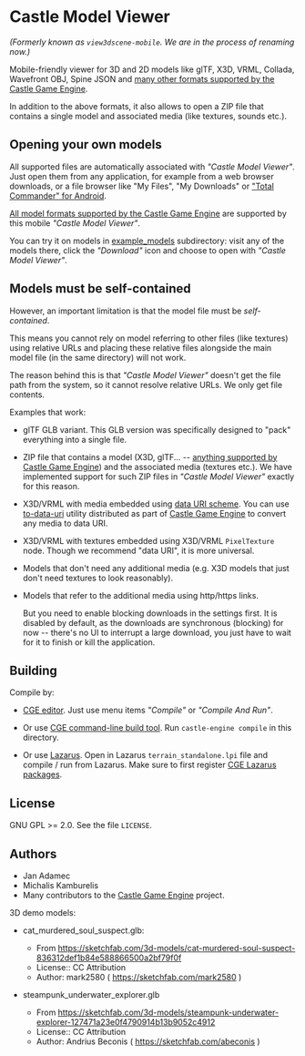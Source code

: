 # Castle Model Viewer

_(Formerly known as `view3dscene-mobile`. We are in the process of renaming now.)_

Mobile-friendly viewer for 3D and 2D models like glTF, X3D, VRML, Collada, Wavefront OBJ, Spine JSON and [many other formats supported by the Castle Game Engine](https://castle-engine.io/creating_data_model_formats.php).

In addition to the above formats, it also allows to open a ZIP file that contains a single model and associated media (like textures, sounds etc.).

## Opening your own models

All supported files are automatically associated with _"Castle Model Viewer"_. Just open them from any application, for example from a web browser downloads, or a file browser like "My Files", "My Downloads" or ["Total Commander" for Android](https://play.google.com/store/apps/details?id=com.ghisler.android.TotalCommander).

[All model formats supported by the Castle Game Engine](https://castle-engine.io/creating_data_model_formats.php) are supported by this mobile _"Castle Model Viewer"_.

You can try it on models in [example_models](https://github.com/castle-engine/castle-model-viewer-mobile/tree/master/example_models) subdirectory: visit any of the models there, click the _"Download"_ icon and choose to open with _"Castle Model Viewer"_.

## Models must be self-contained

However, an important limitation is that the model file must be _self-contained_.

This means you cannot rely on model referring to other files (like textures) using relative URLs and placing these relative files alongside the main model file (in the same directory) will not work.

The reason behind this is that _"Castle Model Viewer"_ doesn't get the file path from the system, so it cannot resolve relative URLs. We only get file contents.

Examples that work:

- glTF GLB variant. This GLB version was specifically designed to "pack" everything into a single file.
- ZIP file that contains a model (X3D, glTF... -- [anything supported by Castle Game Engine](https://castle-engine.io/creating_data_model_formats.php)) and the associated media (textures etc.). We have implemented support for such ZIP files in _"Castle Model Viewer"_ exactly for this reason.
- X3D/VRML with media embedded using [data URI scheme](https://en.wikipedia.org/wiki/Data_URI_scheme). You can use [to-data-uri](https://github.com/castle-engine/castle-engine/tree/master/tools/to-data-uri) utility distributed as part of [Castle Game Engine](https://castle-engine.io/) to convert any media to data URI.
- X3D/VRML with textures embedded using X3D/VRML `PixelTexture` node. Though we recommend "data URI", it is more universal.
- Models that don't need any additional media (e.g. X3D models that just don't need textures to look reasonably).
- Models that refer to the additional media using http/https links.

    But you need to enable blocking downloads in the settings first. It is disabled by default, as the downloads are synchronous (blocking) for now -- there's no UI to interrupt a large download, you just have to wait for it to finish or kill the application.

## Building

Compile by:

- [CGE editor](https://castle-engine.io/editor). Just use menu items _"Compile"_ or _"Compile And Run"_.

- Or use [CGE command-line build tool](https://castle-engine.io/build_tool). Run `castle-engine compile` in this directory.

- Or use [Lazarus](https://www.lazarus-ide.org/). Open in Lazarus `terrain_standalone.lpi` file and compile / run from Lazarus. Make sure to first register [CGE Lazarus packages](https://castle-engine.io/lazarus).

## License

GNU GPL >= 2.0. See the file `LICENSE`.

## Authors

- Jan Adamec
- Michalis Kamburelis
- Many contributors to the [Castle Game Engine](https://castle-engine.io/) project.

3D demo models:
- cat_murdered_soul_suspect.glb:
    - From https://sketchfab.com/3d-models/cat-murdered-soul-suspect-836312def1b84e588866500a2bf79f0f
    - License:: CC Attribution
    - Author: mark2580 ( https://sketchfab.com/mark2580 )

- steampunk_underwater_explorer.glb
    - From https://sketchfab.com/3d-models/steampunk-underwater-explorer-127471a23e0f4790914b13b9052c4912
    - License:: CC Attribution
    - Author: Andrius Beconis ( https://sketchfab.com/abeconis )
